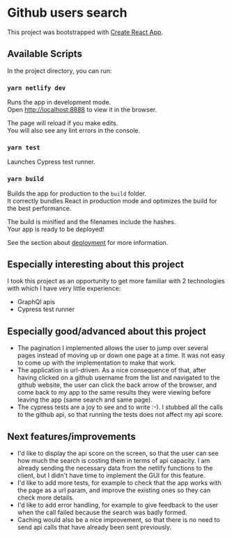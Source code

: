# Github users search

This project was bootstrapped with [Create React App](https://github.com/facebook/create-react-app).

## Available Scripts

In the project directory, you can run:

### `yarn netlify dev`

Runs the app in development mode.\
Open [http://localhost:8888](http://localhost:8888) to view it in the browser.

The page will reload if you make edits.\
You will also see any lint errors in the console.

### `yarn test`

Launches Cypress test runner.

### `yarn build`

Builds the app for production to the `build` folder.\
It correctly bundles React in production mode and optimizes the build for the best performance.

The build is minified and the filenames include the hashes.\
Your app is ready to be deployed!

See the section about [deployment](https://facebook.github.io/create-react-app/docs/deployment) for more information.

## Especially interesting about this project

I took this project as an opportunity to get more familiar with 2 technologies with which I have very little experience:

- GraphQl apis
- Cypress test runner

## Especially good/advanced about this project

- The pagination I implemented allows the user to jump over several pages instead of moving up or down one page at a time. It was not easy to come up with the implementation to make that work.
- The application is url-driven. As a nice consequence of that, after having clicked on a github username from the list and navigated to the github website, the user can click the back arrow of the browser, and come back to my app to the same results they were viewing before leaving the app (same search and same page).
- The cypress tests are a joy to see and to write :-). I stubbed all the calls to the github api, so that running the tests does not affect my api score.

## Next features/improvements

- I'd like to display the api score on the screen, so that the user can see how much the search is costing them in terms of api capacity. I am already sending the necessary data from the netlify functions to the client, but I didn't have time to implement the GUI for this feature.
- I'd like to add more tests, for example to check that the app works with the page as a url param, and improve the existing ones so they can check more details.
- I'd like to add error handling, for example to give feedback to the user when the call failed because the search was badly formed.
- Caching would also be a nice improvement, so that there is no need to send api calls that have already been sent previously.
